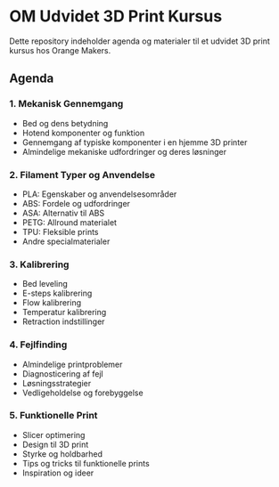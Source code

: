 # OM Udvidet 3D Print Kursus

Dette repository indeholder agenda og materialer til et udvidet 3D print kursus hos Orange Makers.

## Agenda

### 1. Mekanisk Gennemgang
- Bed og dens betydning
- Hotend komponenter og funktion
- Gennemgang af typiske komponenter i en hjemme 3D printer
- Almindelige mekaniske udfordringer og deres løsninger

### 2. Filament Typer og Anvendelse
- PLA: Egenskaber og anvendelsesområder
- ABS: Fordele og udfordringer
- ASA: Alternativ til ABS
- PETG: Allround materialet
- TPU: Fleksible prints
- Andre specialmaterialer

### 3. Kalibrering
- Bed leveling
- E-steps kalibrering
- Flow kalibrering
- Temperatur kalibrering
- Retraction indstillinger

### 4. Fejlfinding
- Almindelige printproblemer
- Diagnosticering af fejl
- Løsningsstrategier
- Vedligeholdelse og forebyggelse

### 5. Funktionelle Print
- Slicer optimering
- Design til 3D print
- Styrke og holdbarhed
- Tips og tricks til funktionelle prints
- Inspiration og ideer

